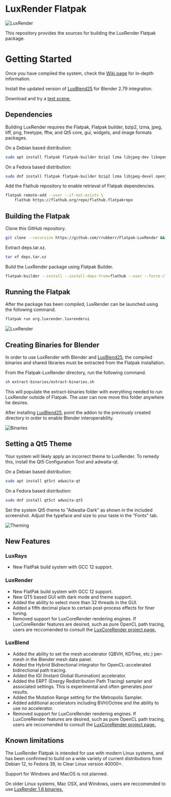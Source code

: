 # LuxRender Flatpak

![LuxRender](org.luxrender.luxrenderui.png)

This repository provides the sources for building the LuxRender Flatpak package.


# Getting Started

Once you have compiled the system, check the [Wiki page](https://github.com/rrubberr/Flatpak-LuxRender/wiki) for in-depth information.

Install the updated version of [LuxBlend25](https://github.com/rrubberr/Flatpak-LuxBlend25) for Blender 2.79 integration.

Download and try a [test scene.](https://github.com/rrubberr/Flatpak-LuxRender-Scenes)


## Dependencies

Building LuxRender requires the Flatpak, Flatpak builder, bzip2, lzma, jpeg, tiff, png, freetype, fftw, and Qt5 core, gui, widgets, and image formats packages.

On a Debian based distribution:

```sh
sudo apt install flatpak flatpak-builder bzip2 lzma libjpeg-dev libopenjp2-dev libtiff-dev libpng-dev libfreetype-dev libfftw3-dev libqt5core5 libqt5gui5 libqt5widgets5 qt5-image-formats-plugins
```

On a Fedora based distribution:

```sh
sudo dnf install flatpak flatpak-builder bzip2 lzma libjpeg-devel openjpeg-devel libtiff-devel libpng-devel freetype-devel fftw-devel qt5-qtbase-devel qt5-qtimageformats
```

Add the Flathub repository to enable retrieval of Flatpak dependencies.

```sh
flatpak remote-add --user --if-not-exists \
	flathub https://flathub.org/repo/flathub.flatpakrepo
```


## Building the Flatpak

Clone this GitHub repository.

```sh
git clone --recursive https://github.com/rrubberr/Flatpak-LuxRender && cd Flatpak-LuxRender
```

Extract deps.tar.xz.

```sh
tar xf deps.tar.xz
```

Build the LuxRender package using Flatpak Builder.

```sh
flatpak-builder --install --install-deps-from=flathub --user --force-clean --force-clean .build-dir org.luxrender.luxrenderui.yml
```


## Running the Flatpak

After the package has been compiled, LuxRender can be launched using the following command.

```sh
flatpak run org.luxrender.luxrenderui
```
![LuxRender](images/org.luxrender.luxrenderui_screenshot.png)


## Creating Binaries for Blender

In order to use LuxRender with Blender and [LuxBlend25](https://github.com/rrubberr/Flatpak-LuxBlend25), the compiled binaries and shared libraries must be extracted from the Flatpak installation.

From the Flatpak-LuxRender directory, run the following command.

```sh
sh extract-binaries/extract-binaries.sh
```

This will populate the extract-binaries folder with everything needed to run LuxRender outside of Flatpak. The user can now move this folder anywhere he desires.

After installing [LuxBlend25](https://github.com/rrubberr/Flatpak-LuxBlend25), point the addon to the previously created directory in order to enable Blender interoperability.

![Binaries](images/luxblend25-setdir.png)


## Setting a Qt5 Theme

Your system will likely apply an incorrect theme to LuxRender. To remedy this, install the Qt5 Configuration Tool and adwaita-qt.

On a Debian based distribution:

```sh
sudo apt install qt5ct adwaita-qt
```

On a Fedora based distribution:

```sh
sudo dnf install qt5ct adwaita-qt5
```

Set the system Qt5 theme to "Adwaita-Dark" as shown in the included screenshot. Adjust the typeface and size to your taste in the "Fonts" tab.

![Theming](images/org.luxrender.luxrenderui_Qt5_Theming.png)


## New Features

### LuxRays

* New FlatPak build system with GCC 12 support.

### LuxRender

* New FlatPak build system with GCC 12 support.
* New QT5 based GUI with dark mode and theme support.
* Added the ability to select more than 32 threads in the GUI.
* Added a fifth decimal place to certain post-process effects for finer tuning.
* Removed support for LuxCoreRender rendering engines. If LuxCoreRender features are desired, such as pure OpenCL path tracing, users are reccomended to consult the [LuxCoreRender project page.](https://github.com/LuxCoreRender)

### LuxBlend

* Added the ability to set the mesh accelerator (QBVH, KDTree, etc.) per-mesh in the Blender mesh data panel.
* Added the Hybrid Bidirectional integrator for OpenCL-accelerated bidirectional path tracing.
* Added the IGI (Instant Global Illumination) accelerator.
* Added the ERPT (Energy Redistribution Path Tracing) sampler and associated settings. This is experimental and often generates poor results.
* Added the Mutation Range setting for the Metropolis Sampler.
* Added additional accelerators including BVH/Octree and the ability to use no accelerator.
* Removed support for LuxCoreRender rendering engines. If LuxCoreRender features are desired, such as pure OpenCL path tracing, users are reccomended to consult the [LuxCoreRender project page.](https://github.com/LuxCoreRender)

## Known limitations

The LuxRender Flatpak is intended for use with modern Linux systems, and has been confirmed to build on a wide variety of current distributions from Debian 12, to Fedora 39, to Clear Linux version 40000+.

Support for Windows and MacOS is not planned.

On older Linux systems, Mac OSX, and Windows, users are reccomended to use [LuxRender 1.6 binaries.](https://wiki.luxcorerender.org/Previous_Version)
